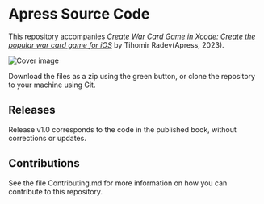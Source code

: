 # Apress Source Code

This repository accompanies [*Create War Card Game in Xcode: Create the popular war card game for iOS*](https://www.link.springer.com/book/10.1007/9781484298633) by Tihomir Radev(Apress, 2023).

[comment]: #cover
![Cover image](9781484298633.JPG)

Download the files as a zip using the green button, or clone the repository to your machine using Git.

## Releases

Release v1.0 corresponds to the code in the published book, without corrections or updates.

## Contributions

See the file Contributing.md for more information on how you can contribute to this repository.